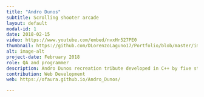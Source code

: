 ```yaml
---
title: "Andro Dunos"
subtitle: Scrolling shooter arcade
layout: default
modal-id: 1
date: 2018-02-15
video: https://www.youtube.com/embed/nvxHr527PE0
thumbnail: https://github.com/DLorenzoLaguno17/Portfolio/blob/master/img/portfolio/AndroDunos.gif?raw=true
alt: image-alt
project-date: February 2018
role: QA and programmer
description: Andro Dunos recreation tribute developed in C++ by five students in first course.
contribution: Web Development
web: https://ofaura.github.io/Andro_Dunos/

---
```

